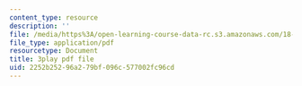 ```yaml
---
content_type: resource
description: ''
file: /media/https%3A/open-learning-course-data-rc.s3.amazonaws.com/18-06sc-linear-algebra-fall-2011/2252b25296a279bf096c577002fc96cd_lpnY5QVjU5w.pdf
file_type: application/pdf
resourcetype: Document
title: 3play pdf file
uid: 2252b252-96a2-79bf-096c-577002fc96cd
---
```

